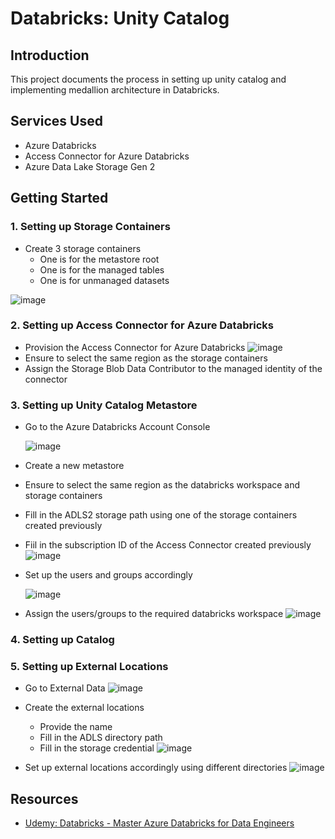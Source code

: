 # Databricks: Unity Catalog

## Introduction

This project documents the process in setting up unity catalog and implementing medallion architecture in Databricks.

## Services Used

- Azure Databricks
- Access Connector for Azure Databricks
- Azure Data Lake Storage Gen 2

## Getting Started

### 1. Setting up Storage Containers

- Create 3 storage containers
  - One is for the metastore root
  - One is for the managed tables
  - One is for unmanaged datasets

![image](https://github.com/user-attachments/assets/139ae8a1-171e-499b-abc5-9d5f00160c4c)

### 2. Setting up Access Connector for Azure Databricks

- Provision the Access Connector for Azure Databricks
  ![image](https://github.com/user-attachments/assets/ca0e1972-322d-41ae-b831-f2467dd3c1f8)
- Ensure to select the same region as the storage containers
- Assign the Storage Blob Data Contributor to the managed identity of the connector

### 3. Setting up Unity Catalog Metastore

- Go to the Azure Databricks Account Console

  ![image](https://github.com/user-attachments/assets/1bae207f-e28e-4c79-9ba3-e8cf06379553)
- Create a new metastore
 - Ensure to select the same region as the databricks workspace and storage containers
 - Fill in the ADLS2 storage path using one of the storage containers created previously
 - Fiil in the subscription ID of the Access Connector created previously
![image](https://github.com/user-attachments/assets/fa43c67c-ab34-48f9-80e1-e0f13ebbed17)
- Set up the users and groups accordingly

  ![image](https://github.com/user-attachments/assets/cf1d2316-4aec-4643-942a-30c478cce3c4)
- Assign the users/groups to the required databricks workspace
![image](https://github.com/user-attachments/assets/970b435d-c1e5-492c-a18b-60da45df1a92)

### 4. Setting up Catalog


### 5. Setting up External Locations
- Go to External Data
  ![image](https://github.com/user-attachments/assets/45d969ca-e8bb-4fc0-a1c7-4c4ed2a398b1)

- Create the external locations
  - Provide the name 
  - Fill in the ADLS directory path
  - Fill in the storage credential
  ![image](https://github.com/user-attachments/assets/fa7bc57a-8a89-4886-9e20-d4e69f1501e6)

- Set up external locations accordingly using different directories
![image](https://github.com/user-attachments/assets/5f297961-08d2-402d-9242-08f7de1bd6a2)



## Resources

- [Udemy: Databricks - Master Azure Databricks for Data Engineers](https://www.udemy.com/course/master-azure-databricks-for-data-engineers/)
